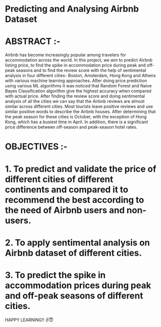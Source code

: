 # Predicting and Analysing Airbnb Dataset

# ABSTRACT :-
Airbnb has become increasingly popular among travelers for accommodation across the world. In this project, we aim to predict Airbnb listing price, to find the spike in accommodation price during peak and off-peak seasons and to find the review score with the help of sentimental analysis in four different cities- Boston, Amsterdam, Hong Kong and Athens with various machine learning approaches. After doing price prediction using various ML algorithms it was noticed that Random Forest and Naive Bayes Classification algorithm give the highest accuracy when compared with actual price. After finding the review score and doing sentimental analysis of all the cities we can say that the Airbnb reviews are almost similar across different cities. Most tourists leave positive reviews and use similar positive words to describe the Airbnb houses. After determining that the peak season for these cities is October, with the exception of Hong Kong, which has a busiest time in April. In addition, there is a significant price difference between off-season and peak-season hotel rates.

# OBJECTIVES :-
# 1. To predict and validate the price of different cities of different continents and compared it to recommend the best according to the need of Airbnb users and non-users.
# 2. To apply sentimental analysis on Airbnb dataset of different cities.
# 3. To predict the spike in accommodation prices during peak and off-peak seasons of different cities. 



HAPPY LEARNING!! ✌😇

